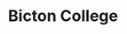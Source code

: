 ---
layout: iframe-page
title: Bicton College
iframe: <iframe id="akLandingPage" data-src="https://apps.akerolabs.com/cornwall-college/fb-bicton-fe?type=embed&ak_ts=1475758224835&ak_app=page" frameborder="0" width="100%" height="1000" scrolling="no"></iframe><script src="https://apps.akerolabs.com/public/contents/js/iframe-embed-v2.js"></script>
---